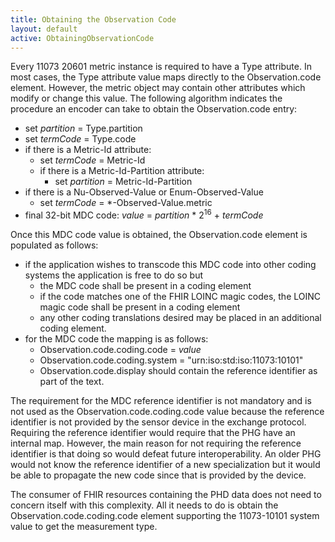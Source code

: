 ```yaml
---
title: Obtaining the Observation Code
layout: default
active: ObtainingObservationCode
---
```


Every 11073 20601 metric instance is required to have a Type attribute. In most cases, the Type attribute value maps directly to the Observation.code element. However, the metric object may contain other attributes which modify or change this value. The following algorithm indicates the procedure an encoder can take to obtain the Observation.code entry:

* set *partition* = Type.partition
* set *termCode* = Type.code
* if there is a Metric-Id attribute:
  * set *termCode* = Metric-Id
  * if there is a Metric-Id-Partition attribute:
    * set *partition* = Metric-Id-Partition
* if there is a Nu-Observed-Value or Enum-Observed-Value
  * set *termCode* = *-Observed-Value.metric
* final 32-bit MDC code: *value* = *partition* * 2<sup>16</sup> + *termCode*

Once this MDC code value is obtained, the Observation.code element is populated as follows:

* if the application wishes to transcode this MDC code into other coding systems the application is free to do so but
  * the MDC code shall be present in a coding element
  * if the code matches one of the FHIR LOINC magic codes, the LOINC magic code shall be present in a coding element
  * any other coding translations desired may be placed in an additional coding element.
* for the MDC code the mapping is as follows:
  * Observation.code.coding.code = *value*
  * Observation.code.coding.system = "urn:iso:std:iso:11073:10101"
  * Observation.code.display should contain the reference identifier as part of the text.
  
The requirement for the MDC reference identifier is not mandatory and is not used as the Observation.code.coding.code value because the reference identifier is not provided by the sensor device in the exchange protocol. Requiring the reference identifier would require that the PHG have an internal map. However, the main reason for not requiring the reference identifier is that doing so would defeat future interoperability. An older PHG would not know the reference identifier of a new specialization but it would be able to propagate the new code since that is provided by the device.
  
The consumer of FHIR resources containing the PHD data does not need to concern itself with this complexity. All it needs to do is obtain the Observation.code.coding.code element supporting the 11073-10101 system value to get the measurement type.